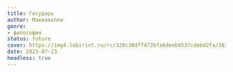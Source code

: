 ```yaml
---
title: Государь
author: Макиавелли
genre:
- философия
status: future
cover: https://img4.labirint.ru/rc/320c38dff472bfa6deeb0537cdebd2fa/363x561q80/books52/511272/cover.jpg?1612693792
date: 2023-07-23
headless: true
---
```


